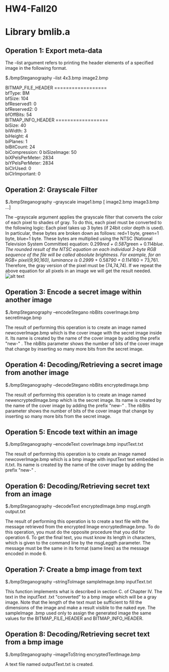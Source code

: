 # HW4-Fall20
# Library bmlib.a
## Operation 1: Export meta-data
The –list argument refers to printing the header elements of a specified image in the following format.

$./bmpSteganography –list 4x3.bmp image2.bmp 

BITMAP_FILE_HEADER ================== <br />
bfType: BM <br />
bfSize: 104 <br />
bfReserved1: 0 <br />
bfReserved2: 0 <br />
bfOffBits: 54 <br />
BITMAP_INFO_HEADER ================== <br />
biSize: 40 <br />
biWidth: 3 <br />
biHeight: 4 <br />
biPlanes: 1 <br />
biBitCount: 24 <br />
biCompression: 0 biSizeImage: 50 <br />
biXPelsPerMeter: 2834 <br />
biYPelsPerMeter: 2834 <br />
biClrUsed: 0 <br />
biClrImportant: 0 <br />

## Operation 2: Grayscale Filter 
$./bmpSteganography –grayscale image1.bmp [ image2.bmp image3.bmp ...] 

The –grayscale argument applies the grayscale filter that converts the color of each pixel to shades of gray. To do this, each pixel must be converted to the following logic: Each pixel takes up 3 bytes (if 24bit color depth is used). In particular, these bytes are broken down as follows: red=1 byte, green=1 byte, blue=1 byte. These bytes are multiplied using the NTSC (National Television System Committee) equation: 0.299*red + 0.587*green + 0.114*blue. The rounded result of the NTSC equation on each individual 3-byte RGB sequence of the file will be called absolute brightness. For example, for an RGB= pixel(9,90,160), luminance is 0.299*9 + 0.587*90 + 0.114*160 = 73,761. Therefore, the gray version of the pixel must be (74,74,74). If we repeat the above equation for all pixels in an image we will get the result needed.
![alt text](https://imgur.com/a/PEsyvaT)

## Operation 3: Encode a secret image within another image
$./bmpSteganography –encodeStegano nbBits coverImage.bmp secretImage.bmp 

The result of performing this operation is to create an image named newcoverImage.bmp which is the cover image with the secret image inside it. Its name is created by the name of the cover image by adding the prefix "new-" . The nbBits parameter shows the number of bits of the cover image that change by inserting so many more bits from the secret image.

## Operation 4: Decoding/Retrieving a secret image from another image
$./bmpSteganography –decodeStegano nbBits encryptedImage.bmp 

The result of performing this operation is to create an image named newencryptedImage.bmp which is the secret image. Its name is created by the name of the cover image by adding the prefix "new-" . The nbBits parameter shows the number of bits of the cover image that change by inserting so many more bits from the secret image. 

## Operation 5: Encode text within an image
$./bmpSteganography –encodeText coverImage.bmp inputText.txt 

The result of performing this operation is to create an image named newcoverImage.bmp which is a bmp image with inputText text embedded in it.txt. Its name is created by the name of the cover image by adding the prefix "new-" .

## Operation 6: Decoding/Retrieving secret text from an image
$./bmpSteganography –decodeText encryptedImage.bmp msgLength output.txt 

 The result of performing this operation is to create a text file with the message retrieved from the encrypted Image encryptedImage.bmp. To do this operation, you must do the opposite procedure that you did for operation 6. To get the final text, you must know its length in characters, which is given to the command line by the msgLeggth parameter. The message must be the same in its format (same lines) as the message encoded in mode 6.

## Operation 7: Create a bmp image from text
$./bmpSteganography –stringToImage sampleImage.bmp inputText.txt

This function implements what is described in section C. of Chapter IV. The text in the inputText .txt "converted" to a bmp image which will be a gray image. Note that the length of the text must be sufficient to fill the dimensions of the image and make a result visible to the naked eye. The sampleImage .bmp used only to assign the generated image the same values for the BITMAP_FILE_HEADER and BITMAP_INFO_HEADER.

## Operation 8: Decoding/Retrieving secret text from a bmp image 
$./bmpSteganography –imageToString encryptedTextImage.bmp

A text file named outputText.txt is created.




